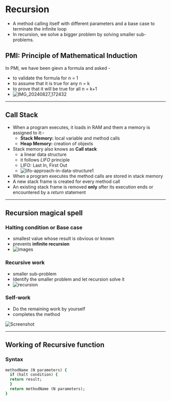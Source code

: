 # Recursion

- A method calling itself with different parameters and a base case to terminate the infinite loop
- In recursion, we solve a bigger problem by solving smaller sub-problems.

## PMI: Principle of Mathematical Induction

In PMI, we have been gievn a formula and asked -
- to validate the formula for n = 1
- to assume that it is true for any n = k
- to prove that it will be true for all n = k+1
- ![IMG_20240827_172432](https://github.com/user-attachments/assets/f24eec3d-8ef0-4a31-9646-693004973634)

---

## Call Stack

- When a program executes, it loads in RAM and them a memory is assigned to it:-
  - **Stack Memory:** local variable and method calls
  - **Heap Memory:** creation of objexts
- Stack memory also knows as **Call stack**
  - a linear data structure
  - it follows _LIFO_ principle
  - LIFO: Last In, First Out
  - ![lifo-approach-in-data-structure1](https://github.com/user-attachments/assets/3422c3d4-b7c2-454c-8fde-d09155b03502)
- When a program executes the method calls are stored in stack memory
- A new stack frame is created for every method call
- An existing stack frame is removed **only** after its execution ends or encountered by a _return_ statement

---

## Recursion magical spell

### Halting condition or Base case
- smallest value whose result is obvious or known
- prevents **infinite recursion**
- ![images](https://github.com/user-attachments/assets/96481961-fe2f-4f45-ae9d-dac4e14e797e)


### Recursive work
- smaller sub-problem
- Identify the smaller problem and let recursion solve it
- ![recursion](https://github.com/user-attachments/assets/cf2b30c6-459d-427e-8a99-3e148c168eb3)

### Self-work
- Do the remaining work by yourself
- completes the method

![Screenshot](https://github.com/user-attachments/assets/810e2e94-78fa-447e-aadf-175dc26dcb17)

---

## Working of Recursive function

### Syntax

```ruby
methodName (N parameters) {
  if (halt condition) {
  return result;
  }
  return methodName (N parameters);
}
```
